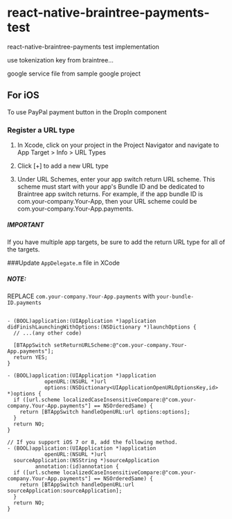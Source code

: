 # react-native-braintree-payments-test
react-native-braintree-payments test implementation


use tokenization key from braintree...


google service file from sample google project

## For iOS

To use PayPal payment button in the DropIn component 

### Register a URL type
1. In Xcode, click on your project in the Project Navigator and navigate to App Target > Info > URL Types

2. Click [+] to add a new URL type
3. Under URL Schemes, enter your app switch return URL scheme. This scheme must start with your app's Bundle ID and be dedicated to Braintree app switch returns. For example, if the app bundle ID is com.your-company.Your-App, then your URL scheme could be com.your-company.Your-App.payments.

##### IMPORTANT
If you have multiple app targets, be sure to add the return URL type for all of the targets.


###Update `AppDelegate.m` file in XCode 

##### NOTE: 
REPLACE `com.your-company.Your-App.payments` with `your-bundle-ID.payments`

```objc

- (BOOL)application:(UIApplication *)application didFinishLaunchingWithOptions:(NSDictionary *)launchOptions {
  // ...(any other code)

  [BTAppSwitch setReturnURLScheme:@"com.your-company.Your-App.payments"];
  return YES;
}

- (BOOL)application:(UIApplication *)application
            openURL:(NSURL *)url
            options:(NSDictionary<UIApplicationOpenURLOptionsKey,id> *)options {
  if ([url.scheme localizedCaseInsensitiveCompare:@"com.your-company.Your-App.payments"] == NSOrderedSame) {
    return [BTAppSwitch handleOpenURL:url options:options];
  }
  return NO;
}

// If you support iOS 7 or 8, add the following method.
- (BOOL)application:(UIApplication *)application
            openURL:(NSURL *)url
  sourceApplication:(NSString *)sourceApplication
         annotation:(id)annotation {
  if ([url.scheme localizedCaseInsensitiveCompare:@"com.your-company.Your-App.payments"] == NSOrderedSame) {
    return [BTAppSwitch handleOpenURL:url sourceApplication:sourceApplication];
  }
  return NO;
}

```
